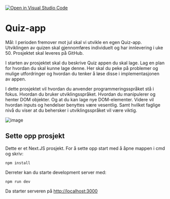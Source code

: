 [![Open in Visual Studio Code](https://classroom.github.com/assets/open-in-vscode-c66648af7eb3fe8bc4f294546bfd86ef473780cde1dea487d3c4ff354943c9ae.svg)](https://classroom.github.com/online_ide?assignment_repo_id=9549378&assignment_repo_type=AssignmentRepo)

# Quiz-app

Mål: I perioden fremover mot jul skal vi utvikle en egen Quiz-app. Utviklingen av quizen skal gjennomføres individuelt og har innlevering i uke 50.
Prosjektet skal leveres på GitHub.

I starten av prosjektet skal du beskrive Quiz appen du skal lage. Lag en plan for hvordan du skal kunne lage denne. Her skal du peke på problemer og mulige utfordringer og hvordan du tenker å løse disse i implementasjonen av appen.

I dette prosjektet vil hvordan du anvender programmeringsspråket stå i fokus.
Hvordan du bruker utviklingsspråket. Hvordan du manipulerer og henter DOM objekter. Og at du kan lage nye DOM-elementer. Videre vil hvordan inputs og hendelser benyttes være vesentlig. Samt hvilket faglige nivå du viser at du behersker i utviklingsspråket vil være viktig.

![image](https://user-images.githubusercontent.com/8614145/205267181-51408e62-3984-47bd-82af-f3aee883a918.png)

## Sette opp prosjekt

Dette er et Next.JS prosjekt. For å sette opp start med å åpne mappen i cmd og skriv:

```
npm install
```

Derreter kan du starte development server med:

```
npm run dev
```

Da starter serveren på [http://localhost:3000](http://localhost:3000)
